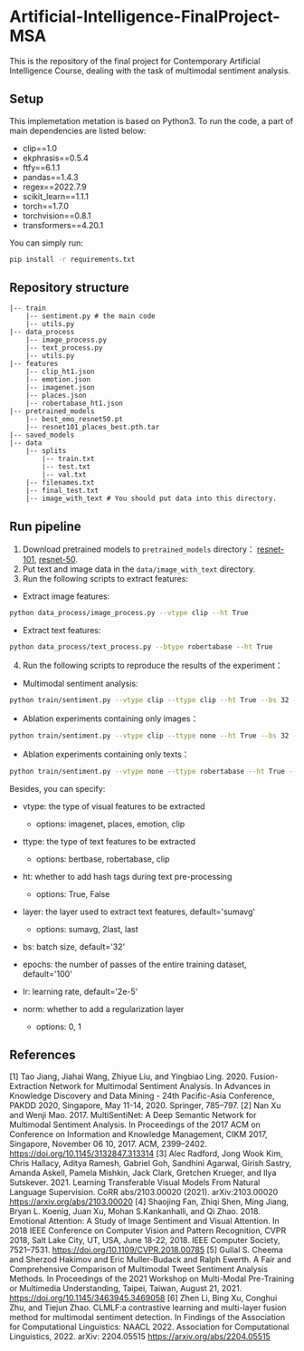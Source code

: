 # Artificial-Intelligence-FinalProject-MSA

This is the repository of the final project for Contemporary Artificial Intelligence Course, dealing with the task of multimodal sentiment analysis.



## Setup

This implemetation metation is based on Python3. To run the code, a part of main dependencies are listed below:

- clip==1.0
- ekphrasis==0.5.4
- ftfy==6.1.1
- pandas==1.4.3
- regex==2022.7.9
- scikit_learn==1.1.1
- torch==1.7.0
- torchvision==0.8.1
- transformers==4.20.1

You can simply run:

```bash
pip install -r requirements.txt
```



## Repository structure

```
|-- train 
    |-- sentiment.py # the main code
    |-- utils.py
|-- data_process
    |-- image_process.py
    |-- text_process.py
    |-- utils.py
|-- features 
    |-- clip_ht1.json
    |-- emotion.json
    |-- imagenet.json 
    |-- places.json
    |-- robertabase_ht1.json
|-- pretrained_models
    |-- best_emo_resnet50.pt 
    |-- resnet101_places_best.pth.tar
|-- saved_models
|-- data
    |-- splits
        |-- train.txt
        |-- test.txt
        |-- val.txt
    |-- filenames.txt
    |-- final_test.txt
    |-- image_with_text # You should put data into this directory.
```



## Run pipeline 

1. Download pretrained models to `pretrained_models` directory： [resnet-101](https://drive.google.com/file/d/1ARP8GS5LMGYc8T8lFTuYkBl9I9kJoIiL/view?usp=sharing), [resnet-50](https://drive.google.com/file/d/1sWx3ze8XfZEGf-kPcmiYpY9EOzugdzgu/view?usp=sharing).
2. Put text and image data in the  `data/image_with_text` directory.
2. Run the following scripts to extract features:

- Extract image features: 

```bash
python data_process/image_process.py --vtype clip --ht True
```

- Extract text features: 

```bash
python data_process/text_process.py --btype robertabase --ht True
```

4. Run the following scripts to reproduce the results of the experiment：

* Multimodal sentiment analysis:  

```bash
python train/sentiment.py --vtype clip --ttype clip --ht True --bs 32 --epochs 100
```

* Ablation experiments containing only images：

```bash
python train/sentiment.py --vtype clip --ttype none --ht True --bs 32 --epochs 100
```

* Ablation experiments containing only texts：

```bash
python train/sentiment.py --vtype none --ttype robertabase --ht True --bs 32 --epochs 100
```

Besides, you can specify:

* vtype: the type of visual features to be extracted

  * options: imagenet, places, emotion, clip

* ttype: the type of text features to be extracted

  * options: bertbase, robertabase, clip

* ht: whether to add hash tags during text pre-processing

  * options: True, False

* layer: the layer used to extract text features, default='sumavg'

  * options: sumavg, 2last, last

* bs: batch size, default='32'

* epochs: the number of passes of the entire training dataset, default='100'

* lr: learning rate, default='2e-5'

* norm: whether to add a regularization layer

  * options: 0, 1

  

## References

[1] Tao Jiang, Jiahai Wang, Zhiyue Liu, and Yingbiao Ling. 2020. Fusion-Extraction Network for Multimodal Sentiment Analysis. In Advances in Knowledge Discovery and Data Mining - 24th Pacific-Asia Conference, PAKDD 2020, Singapore, May 11-14, 2020. Springer, 785–797. 
[2] Nan Xu and Wenji Mao. 2017. MultiSentiNet: A Deep Semantic Network for Multimodal Sentiment Analysis. In Proceedings of the 2017 ACM on Conference on Information and Knowledge Management, CIKM 2017, Singapore, November 06 10, 2017. ACM, 2399–2402. https://doi.org/10.1145/3132847.313314
[3] Alec Radford, Jong Wook Kim, Chris Hallacy, Aditya Ramesh, Gabriel Goh, Sandhini Agarwal, Girish Sastry, Amanda Askell, Pamela Mishkin, Jack Clark, Gretchen Krueger, and Ilya Sutskever. 2021. Learning Transferable Visual Models From Natural Language Supervision. CoRR abs/2103.00020 (2021). arXiv:2103.00020 https://arxiv.org/abs/2103.00020
[4] Shaojing Fan, Zhiqi Shen, Ming Jiang, Bryan L. Koenig, Juan Xu, Mohan S.Kankanhalli, and Qi Zhao. 2018. Emotional Attention: A Study of Image Sentiment and Visual Attention. In 2018 IEEE Conference on Computer Vision and Pattern Recognition, CVPR 2018, Salt Lake City, UT, USA, June 18-22, 2018. IEEE Computer Society, 7521–7531. https://doi.org/10.1109/CVPR.2018.00785
[5] Gullal S. Cheema and Sherzod Hakimov and Eric Muller-Budack and Ralph Ewerth. A Fair and Comprehensive Comparison of Multimodal Tweet Sentiment Analysis Methods. In Proceedings of the 2021 Workshop on Multi-Modal Pre-Training or Multimedia Understanding, Taipei, Taiwan, August 21, 2021. https://doi.org/10.1145/3463945.3469058
[6] Zhen Li, Bing Xu, Conghui Zhu, and Tiejun Zhao. CLMLF:a contrastive learning and multi-layer fusion method for multimodal sentiment detection. In Findings of the Association for Computational Linguistics: NAACL 2022. Association for Computational Linguistics, 2022. arXiv: 2204.05515 https://arxiv.org/abs/2204.05515
